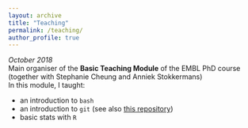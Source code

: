 ```yaml
---
layout: archive
title: "Teaching"
permalink: /teaching/
author_profile: true
---
```




_October 2018_   
Main organiser of the __Basic Teaching Module__ of the EMBL
PhD course (together with Stephanie Cheung and Anniek Stokkermans)  
In this module, I taught:
- an introduction to `bash`
- an introduction to `git` (see also
[this repository](https://github.com/jakob-wirbel/git_btm_2018))
- basic stats with `R`
